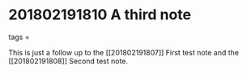 # 201802191810 A third note
tags =

This is just a follow up to the [[201802191807]] First test note and the [[201802191808]] Second test note.
